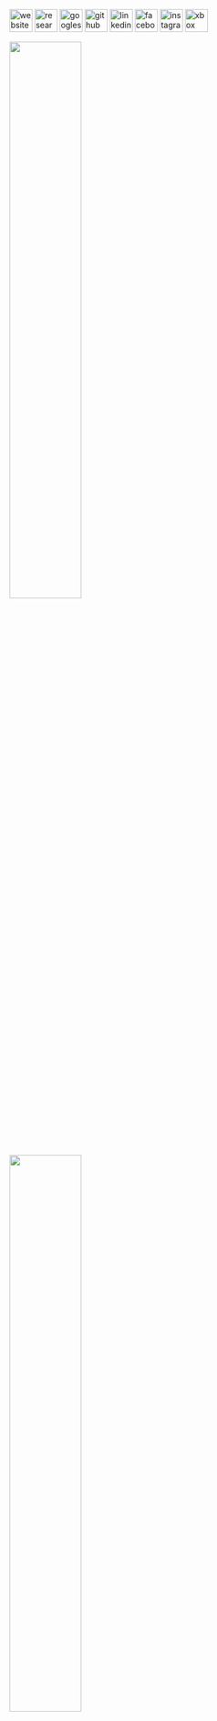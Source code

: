 

[<img src='https://cdn.jsdelivr.net/npm/simple-icons@3.0.1/icons/icloud.svg' alt='website' height='40'>](www.sifat-ahmed.com)  [<img src='https://cdn.jsdelivr.net/npm/simple-icons@3.0.1/icons/researchgate.svg' alt='researchgate' height='40'>](www.researchgate.net/profile/Sifat-Ahmed)  [<img src='https://cdn.jsdelivr.net/npm/simple-icons@3.0.1/icons/googlescholar.svg' alt='googlescholar' height='40'>](https://scholar.google.com/citations?user=0uPQXn0AAAAJ)  [<img src='https://cdn.jsdelivr.net/npm/simple-icons@3.0.1/icons/github.svg' alt='github' height='40'>](https://github.com/Sifat-Ahmed) [<img src='https://cdn.jsdelivr.net/npm/simple-icons@3.0.1/icons/linkedin.svg' alt='linkedin' height='40'>](https://www.linkedin.com/in/sifat-ahmed/) [<img src='https://cdn.jsdelivr.net/npm/simple-icons@3.0.1/icons/facebook.svg' alt='facebook' height='40'>](https://www.facebook.com/sifat.ahm3d) [<img src='https://cdn.jsdelivr.net/npm/simple-icons@3.0.1/icons/instagram.svg' alt='instagram' height='40'>](https://www.instagram.com/sifat_ahmed/) [<img src='https://cdn.jsdelivr.net/npm/simple-icons@3.0.1/icons/xbox.svg' alt='xbox' height='40'>](aaa)  

<img src="https://github-readme-stats.vercel.app/api?username=Sifat-Ahmed&show_icons=true&count_private=true&theme=vue-dark" width="50%"> <img src="https://github-readme-streak-stats.herokuapp.com?user=Sifat-Ahmed&theme=vue-dark" width="50%">

![Ashutosh's github activity graph](https://activity-graph.herokuapp.com/graph?username=Sifat-Ahmed&theme=vue)](https://github.com/ashutosh00710/github-readme-activity-graph)

![Profile views](https://gpvc.arturio.dev/Sifat-Ahmed)  
